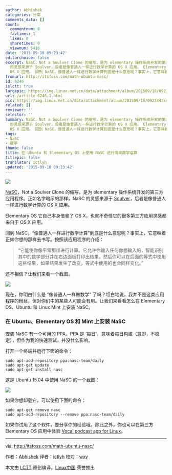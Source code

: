 ```yaml
---
author: Abhishek
categories: 分享
comments_data: []
count:
  commentnum: 0
  favtimes: 1
  likes: 0
  sharetimes: 0
  viewnum: 5416
date: '2015-09-18 09:23:42'
editorchoice: false
excerpt: NaSC，Not a Soulver Clone 的缩写，是为 elementary 操作系统开发的第三方应用程序。正如名字暗示的那样，NaSC
  的灵感来源于 Soulver，后者是像普通人一样进行数学计算的 OS X 应用。 Elementary OS 它自己本身借鉴了 OS X，也就不奇怪它的很多第三方应用灵感都来自于
  OS X 应用。 回到 NaSC，像普通人一样进行数学计算到底是什么意思呢？事实上，它意味着正如你想的那样去书写。按照该应用程序的介绍：  它能使你像平常那样进行计算。它允许你输入任何你想输入的，智能识别其中的数学部分并在右边面板打印出结果。然后你可以在后面的等
fromurl: http://itsfoss.com/math-ubuntu-nasc/
id: 6246
islctt: true
largepic: https://img.linux.net.cn/data/attachment/album/201509/18/092344txr8v82r18u8vjde.jpg
url: /article-6246-1.html
pic: https://img.linux.net.cn/data/attachment/album/201509/18/092344txr8v82r18u8vjde.jpg.thumb.jpg
related: []
reviewer: ''
selector: ''
summary: NaSC，Not a Soulver Clone 的缩写，是为 elementary 操作系统开发的第三方应用程序。正如名字暗示的那样，NaSC
  的灵感来源于 Soulver，后者是像普通人一样进行数学计算的 OS X 应用。 Elementary OS 它自己本身借鉴了 OS X，也就不奇怪它的很多第三方应用灵感都来自于
  OS X 应用。 回到 NaSC，像普通人一样进行数学计算到底是什么意思呢？事实上，它意味着正如你想的那样去书写。按照该应用程序的介绍：  它能使你像平常那样进行计算。它允许你输入任何你想输入的，智能识别其中的数学部分并在右边面板打印出结果。然后你可以在后面的等
tags:
- NaSC
- 数学
thumb: false
title: 在 Ubuntu 和 Elementary OS 上使用 NaSC 进行简单数学运算
titlepic: false
translator: ictlyh
updated: '2015-09-18 09:23:42'
---
```


![](/data/attachment/album/201509/18/092344txr8v82r18u8vjde.jpg)


[NaSC](http://parnold-x.github.io/nasc/)，Not a Soulver Clone 的缩写，是为 elementary 操作系统开发的第三方应用程序。正如名字暗示的那样，NaSC 的灵感来源于 [Soulver](http://www.acqualia.com/soulver/)，后者是像普通人一样进行数学计算的 OS X 应用。


Elementary OS 它自己本身借鉴了 OS X，也就不奇怪它的很多第三方应用灵感都来自于 OS X 应用。


回到 NaSC，“像普通人一样进行数学计算”到底是什么意思呢？事实上，它意味着正如你想的那样去书写。按照该应用程序的介绍：



> 
> “它能使你像平常那样进行计算。它允许你输入任何你想输入的，智能识别其中的数学部分并在右边面板打印出结果。然后你可以在后面的等式中使用这些结果，如果结果发生了改变，等式中使用的也会同样变化。”
> 
> 
> 


还不相信？让我们来看一个截图。


![](/data/attachment/album/201509/18/092344ghrypleljt6eallz.png)


现在，你明白什么是 “像普通人一样做数学” 了吗？坦白地说，我并不是这类应用程序的粉丝，但对你们中的某些人可能会有用。让我们来看看怎么在 Elementary OS、Ubuntu 和 Linux Mint 上安装 NaSC。


### 在 Ubuntu、Elementary OS 和 Mint 上安装 NaSC


安装 NaSC 有一个可用的 PPA。PPA 是 ‘每日’，意味着每日构建（意即，不稳定），但作为我的快速测试，并没什么影响。


打开一个终端并运行下面的命令：



```
sudo apt-add-repository ppa:nasc-team/daily
sudo apt-get update
sudo apt-get install nasc

```

这是 Ubuntu 15.04 中使用 NaSC 的一个截图：


![](/data/attachment/album/201509/18/092345pad5592gn14zydig.png)


如果你想卸载它，可以使用下面的命令：



```
sudo apt-get remove nasc
sudo apt-add-repository --remove ppa:nasc-team/daily

```

如果你试用了这个软件，要分享你的经验哦。除此之外，你也可以在第三方 Elementary OS 应用中体验 [Vocal podcast app for Linux](http://itsfoss.com/podcast-app-vocal-linux/)。




---


via: <http://itsfoss.com/math-ubuntu-nasc/>


作者：[Abhishek](http://itsfoss.com/author/abhishek/) 译者：[ictlyh](http://www.mutouxiaogui.cn/blog/) 校对：[wxy](https://github.com/wxy)


本文由 [LCTT](https://github.com/LCTT/TranslateProject) 原创编译，[Linux中国](https://linux.cn/) 荣誉推出